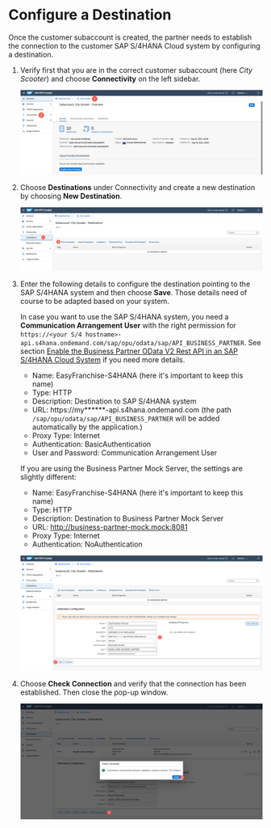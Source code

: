# Configure a Destination

Once the customer subaccount is created, the partner needs to establish the connection to the customer SAP S/4HANA Cloud system by configuring a destination.

1. Verify first that you are in the correct customer subaccount (here *City Scooter*) and choose **Connectivity** on the left sidebar.

   ![](images/go-to-connectivity.png)

2. Choose **Destinations** under Connectivity and create a new destination by choosing **New Destination**.

   ![](images/create-destination-01.png)

3. Enter the following details to configure the destination pointing to the SAP S/4HANA system and then choose **Save**. Those details need of course to be adapted based on your system.

    In case you want to use the SAP S/4HANA system, you need a **Communication Arrangement User** with the right permission for  `https://<your S/4 hostname>-api.s4hana.ondemand.com/sap/opu/odata/sap/API_BUSINESS_PARTNER`. See section [Enable the Business Partner OData V2 Rest API in an SAP S/4HANA Cloud System](/documentation/appendix/enable-odata-of-s4hana/README.md) if you need more details.
    * Name: EasyFranchise-S4HANA (here it's important to keep this name)
    * Type: HTTP
    * Description: Destination to SAP S/4HANA system
    * URL: https://my******-api.s4hana.ondemand.com (the path `/sap/opu/odata/sap/API_BUSINESS_PARTNER` will be added automatically by the application.)
    * Proxy Type: Internet
    * Authentication: BasicAuthentication
    * User and Password: Communication Arrangement User

   If you are using the Business Partner Mock Server, the settings are slightly different:
    * Name: EasyFranchise-S4HANA (here it's important to keep this name)
    * Type: HTTP
    * Description: Destination to Business Partner Mock Server
    * URL: http://business-partner-mock.mock:8081
    * Proxy Type: Internet
    * Authentication: NoAuthentication

   ![](images/create-destination-02.png)

4. Choose **Check Connection** and verify that the connection has been established. Then close the pop-up window.

   ![](images/create-destination-03.png)

